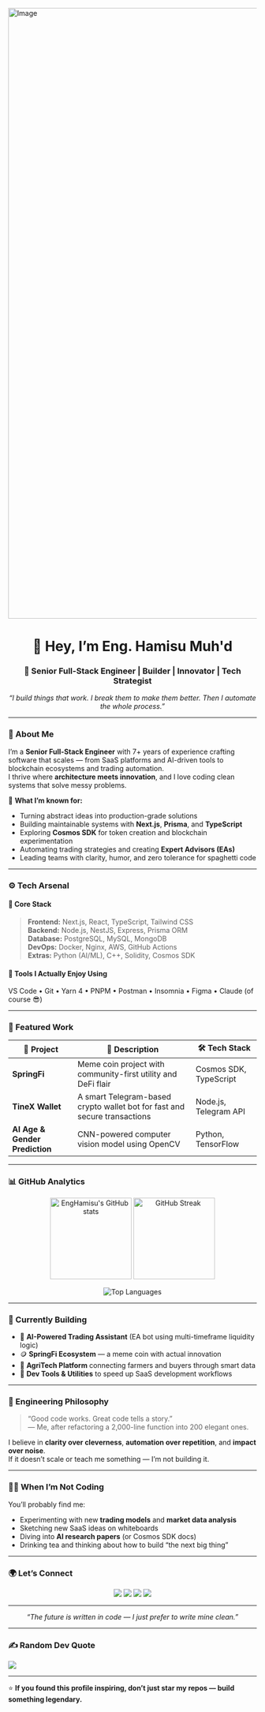 [<img width="4950" height="1238" alt="Image" src="https://github.com/user-attachments/assets/c1870888-7f5d-49fd-9c0a-18cfd86f6ec2" />](https://hamisu.dev)

<!-- <p align="center">
  <img width="600" src="https://img.shields.io/badge/DevOps-30%20Day%20Apprenticeship-blue?style=flat-square" alt="DevOps Apprenticeship Badge" />
</p> -->

<h1 align="center">👋 Hey, I’m Eng. Hamisu Muh'd</h1>
<h3 align="center">🚀 Senior Full-Stack Engineer | Builder | Innovator | Tech Strategist</h3>

<p align="center">
  <em>“I build things that work. I break them to make them better. Then I automate the whole process.”</em>
</p>

---

### 🧠 About Me

I’m a **Senior Full-Stack Engineer** with 7+ years of experience crafting software that scales — from SaaS platforms and AI-driven tools to blockchain ecosystems and trading automation.  
I thrive where **architecture meets innovation**, and I love coding clean systems that solve messy problems.

🧩 **What I’m known for:**
- Turning abstract ideas into production-grade solutions  
- Building maintainable systems with **Next.js**, **Prisma**, and **TypeScript**  
- Exploring **Cosmos SDK** for token creation and blockchain experimentation  
- Automating trading strategies and creating **Expert Advisors (EAs)**  
- Leading teams with clarity, humor, and zero tolerance for spaghetti code

---

### ⚙️ Tech Arsenal

#### 🧱 Core Stack
> **Frontend:** Next.js, React, TypeScript, Tailwind CSS  
> **Backend:** Node.js, NestJS, Express, Prisma ORM  
> **Database:** PostgreSQL, MySQL, MongoDB  
> **DevOps:** Docker, Nginx, AWS, GitHub Actions  
> **Extras:** Python (AI/ML), C++, Solidity, Cosmos SDK  

#### 🧰 Tools I Actually Enjoy Using
VS Code • Git • Yarn 4 • PNPM • Postman • Insomnia • Figma • Claude (of course 😎)

---

### 🧩 Featured Work

| 🧠 Project | 💬 Description | 🛠️ Tech Stack |
|------------|----------------|----------------|
| **SpringFi** | Meme coin project with community-first utility and DeFi flair | Cosmos SDK, TypeScript |
| **TineX Wallet** | A smart Telegram-based crypto wallet bot for fast and secure transactions | Node.js, Telegram API |
| **AI Age & Gender Prediction** | CNN-powered computer vision model using OpenCV | Python, TensorFlow |

---

### 📊 GitHub Analytics

<p align="center">
  <img src="https://github-readme-stats.vercel.app/api?username=sir-mammut&show_icons=true&theme=radical" alt="EngHamisu's GitHub stats" height="165"/>
  <img src="https://github-readme-streak-stats.herokuapp.com/?user=sir-mammut&theme=radical" alt="GitHub Streak" height="165"/>
</p>

<p align="center">
  <img src="https://github-readme-stats.vercel.app/api/top-langs/?username=sir-mammut&layout=compact&theme=radical" alt="Top Languages"/>
</p>

---

### 🧭 Currently Building

- 🧠 **AI-Powered Trading Assistant** (EA bot using multi-timeframe liquidity logic)  
- 🪙 **SpringFi Ecosystem** — a meme coin with actual innovation  
- 🌾 **AgriTech Platform** connecting farmers and buyers through smart data  
- 🧰 **Dev Tools & Utilities** to speed up SaaS development workflows  

---

### 🧩 Engineering Philosophy

> “Good code works. Great code tells a story.”  
> — Me, after refactoring a 2,000-line function into 200 elegant ones.  

I believe in **clarity over cleverness**, **automation over repetition**, and **impact over noise**.  
If it doesn’t scale or teach me something — I’m not building it.

---

### 🧑‍💻 When I’m Not Coding

You’ll probably find me:
- Experimenting with new **trading models** and **market data analysis**
- Sketching new SaaS ideas on whiteboards  
- Diving into **AI research papers** (or Cosmos SDK docs)  
- Drinking tea and thinking about how to build “the next big thing”  

---

### 🌍 Let’s Connect

<p align="center">
  <a href="https://linkedin.com/in/yourprofile" target="_blank"><img src="https://img.shields.io/badge/LinkedIn-0A66C2?style=for-the-badge&logo=linkedin&logoColor=white"/></a>
  <a href="https://twitter.com/yourhandle" target="_blank"><img src="https://img.shields.io/badge/Twitter-1DA1F2?style=for-the-badge&logo=x&logoColor=white"/></a>
  <a href="mailto:eng.hamisu@example.com" target="_blank"><img src="https://img.shields.io/badge/Email-D14836?style=for-the-badge&logo=gmail&logoColor=white"/></a>
  <a href="https://github.com/EngHamisu" target="_blank"><img src="https://img.shields.io/badge/GitHub-181717?style=for-the-badge&logo=github&logoColor=white"/></a>
</p>

---

<p align="center">
  <em>“The future is written in code — I just prefer to write mine clean.”</em>
</p>

---

### ✍️ Random Dev Quote
![](https://quotes-github-readme.vercel.app/api?type=horizontal&theme=radical) 

---

⭐️ **If you found this profile inspiring, don’t just star my repos — build something legendary.**












<!--
## ​ Hi, I’m **Muh'd Hamisu** (sir-mammut) - DevOps Apprentice in Public

> *"Not only the fox, the snail also reaches its destination"* — I'm on a deliberate, disciplined journey to level up.

I’m a **Senior Full-Stack Engineer** with a passion for shipping reliable software. Now, I’m building modern DevOps muscle through a **public 30-day apprenticeship** that covers:
- Containerization (Docker, BuildKit)
- CI/CD pipelines (GitHub Actions, SBOM, image signing)
- Infrastructure as Code (Terraform, AWS)
- Kubernetes & GitOps (Argo CD, Helm)
- Observability (OpenTelemetry, Prometheus, Grafana)
- Security & Resilience (Kyverno, SBOM, chaos testing)

---

###  Featured Project: 30-Day DevOps Apprenticeship
This is my focused, daily journey into DevOps — documented with code, logs, automations, and reflections.  
[👉 Explore the Project Here](https://github.com/sir-mammut/devops-apprenticeship)

---

###  Technical Skills
| Category       | Tools & Technologies                                                                 |
|----------------|------------------------------------------------------------------------------------- |
| **Languages**     | Python, C++, JavaScript (Node.js), Bash, YAML                                     |
| **CI / CD**       | GitHub Actions, Make, BuildKit, Docker                                            |
| **Infra as Code** | Terraform (AWS), Helm, GitOps (Argo CD)                                           |
| **Containers**    | Docker, Buildx, multi-stage builds, container hardening (non-root builds)         |
| **Observability** | OpenTelemetry, Prometheus, Grafana, Loki                                          |
| **Security**      | SBOMs, Cosign signing, Kyverno / OPA, SSH, secrets management                     |
| **Resilience**    | HPA, Liveness/Readiness probes, chaos experiments, postmortems                    |

---

###  Let’s Connect
- Email: **(`muhd@hamisu.dev`)**  
- LinkedIn: **[Linkedin](www.linkedin.com/in/muhd-hamisu)**  
- Open to DevOps, Cloud Engineering, and Infrastructure roles globally

---

>  **Final Thought**  
This profile is more than code; it’s a **daily exhibited learning process**—a real marker of adaptability, skill, and consistency. Excited to see where it leads.

<table>
  <tr>
  <td>
    <img width=390 src="https://github-readme-streak-stats-salesp07.vercel.app/?user=sir-mammut&theme=react&border_radius=10" alt="streak stats"/>
  </td>
  <td>
    <img src="https://github-readme-stats.vercel.app/api/top-langs/?username=sir-mammut&layout=compact&langs_count=5&card_width=500&theme=dracula" />
  </td>
    
  </tr>
  
</table>
-->
